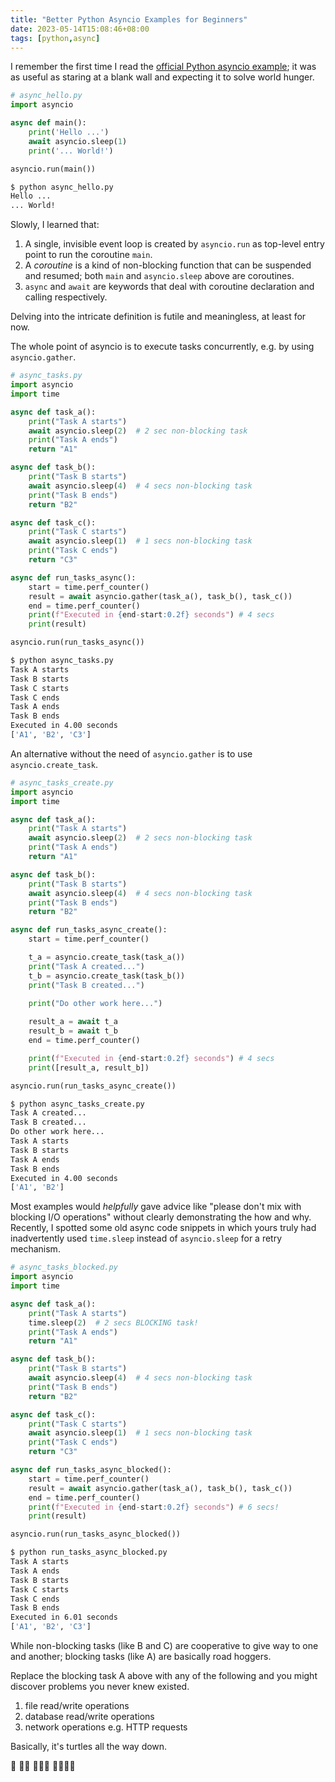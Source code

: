```yaml
---
title: "Better Python Asyncio Examples for Beginners"
date: 2023-05-14T15:08:46+08:00
tags: [python,async]
---
```


I remember the first time I read the [official Python asyncio example](https://docs.python.org/3/library/asyncio.html); it was as useful as staring at a blank wall and expecting it to solve world hunger. 

```python
# async_hello.py 
import asyncio

async def main():
    print('Hello ...')
    await asyncio.sleep(1)
    print('... World!')

asyncio.run(main())
```

```sh
$ python async_hello.py
Hello ...
... World!
```

Slowly, I learned that:
1. A single, invisible event loop is created by `asyncio.run` as top-level entry point to run the coroutine `main`.
1. A _coroutine_ is a kind of non-blocking function that can be suspended and resumed; both `main` and `asyncio.sleep` above are coroutines.
1. `async` and `await` are keywords that deal with coroutine declaration and calling respectively.

Delving into the intricate definition is futile and meaningless, at least for now.

The whole point of asyncio is to execute tasks concurrently, e.g. by using `asyncio.gather`.

```python
# async_tasks.py
import asyncio
import time

async def task_a():
    print("Task A starts")
    await asyncio.sleep(2)  # 2 sec non-blocking task
    print("Task A ends")
    return "A1"

async def task_b():
    print("Task B starts")
    await asyncio.sleep(4)  # 4 secs non-blocking task
    print("Task B ends")
    return "B2"

async def task_c():
    print("Task C starts")
    await asyncio.sleep(1)  # 1 secs non-blocking task
    print("Task C ends")
    return "C3"

async def run_tasks_async():
    start = time.perf_counter()
    result = await asyncio.gather(task_a(), task_b(), task_c())
    end = time.perf_counter()
    print(f"Executed in {end-start:0.2f} seconds") # 4 secs
    print(result)

asyncio.run(run_tasks_async())
```

```sh
$ python async_tasks.py 
Task A starts
Task B starts
Task C starts
Task C ends
Task A ends
Task B ends
Executed in 4.00 seconds
['A1', 'B2', 'C3']
```

An alternative without the need of `asyncio.gather` is to use `asyncio.create_task`.

```python
# async_tasks_create.py
import asyncio
import time

async def task_a():
    print("Task A starts")
    await asyncio.sleep(2)  # 2 secs non-blocking task
    print("Task A ends")
    return "A1"

async def task_b():
    print("Task B starts")
    await asyncio.sleep(4)  # 4 secs non-blocking task
    print("Task B ends")
    return "B2"

async def run_tasks_async_create():
    start = time.perf_counter()

    t_a = asyncio.create_task(task_a())
    print("Task A created...")
    t_b = asyncio.create_task(task_b())
    print("Task B created...")

    print("Do other work here...")
    
    result_a = await t_a
    result_b = await t_b
    end = time.perf_counter()

    print(f"Executed in {end-start:0.2f} seconds") # 4 secs
    print([result_a, result_b])

asyncio.run(run_tasks_async_create())
```

```sh
$ python async_tasks_create.py 
Task A created...
Task B created...
Do other work here...
Task A starts
Task B starts
Task A ends
Task B ends
Executed in 4.00 seconds
['A1', 'B2']
```

Most examples would _helpfully_ gave advice like "please don't mix with blocking I/O operations" without clearly demonstrating the how and why. Recently, I spotted some old async code snippets in which yours truly had inadvertently used `time.sleep` instead of `asyncio.sleep` for a retry mechanism.

```python
# async_tasks_blocked.py 
import asyncio
import time

async def task_a():
    print("Task A starts")
    time.sleep(2)  # 2 secs BLOCKING task!
    print("Task A ends")
    return "A1"

async def task_b():
    print("Task B starts")
    await asyncio.sleep(4)  # 4 secs non-blocking task
    print("Task B ends")
    return "B2"

async def task_c():
    print("Task C starts")
    await asyncio.sleep(1)  # 1 secs non-blocking task
    print("Task C ends")
    return "C3"

async def run_tasks_async_blocked():
    start = time.perf_counter()
    result = await asyncio.gather(task_a(), task_b(), task_c())
    end = time.perf_counter()
    print(f"Executed in {end-start:0.2f} seconds") # 6 secs!
    print(result)

asyncio.run(run_tasks_async_blocked())
```

```sh
$ python run_tasks_async_blocked.py 
Task A starts
Task A ends
Task B starts
Task C starts
Task C ends
Task B ends
Executed in 6.01 seconds
['A1', 'B2', 'C3']
```
While non-blocking tasks (like B and C) are cooperative to give way to one and another; blocking tasks (like A) are basically road hoggers.

Replace the blocking task A above with any of the following and you might discover problems you never knew existed.
1. file read/write operations
1. database read/write operations
1. network operations e.g. HTTP requests

Basically, it's turtles all the way down.

🐢
🐢🐢
🐢🐢🐢
🐢🐢🐢🐢